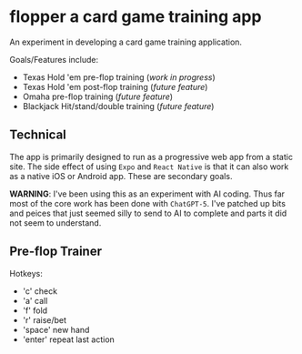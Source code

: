 # flopper a card game training app

An experiment in developing a card game training application.

Goals/Features include:

- Texas Hold 'em pre-flop training (*work in progress*)
- Texas Hold 'em post-flop training (*future feature*)
- Omaha pre-flop training (*future feature*)
- Blackjack Hit/stand/double training (*future feature*)

## Technical

The app is primarily designed to run as a progressive web app from a static site. The side effect of using `Expo` and `React Native` is that it can also work as a native iOS or Android app. These are secondary goals.

**WARNING**: I've been using this as an experiment with AI coding. Thus far most of the core work has been done with `ChatGPT-5`. I've patched up bits and peices that just seemed silly to send to AI to complete and parts it did not seem to understand.

## Pre-flop Trainer

Hotkeys:

- 'c' check
- 'a' call
- 'f' fold
- 'r' raise/bet
- 'space' new hand
- 'enter' repeat last action
